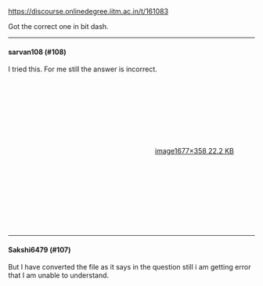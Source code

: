 https://discourse.onlinedegree.iitm.ac.in/t/161083

Got the correct one in bit dash.</p>
<p></p><hr>

<h4>sarvan108 (#108)</h4>
<p>I tried this. For me still the answer is incorrect.</p>
<p><div class="lightbox-wrapper"><a class="lightbox" data-download-href="/uploads/short-url/67clKoHAFVp2KRE9xkcn5lzTKhj.png?dl=1" href="https://europe1.discourse-cdn.com/flex013/uploads/iitm/original/3X/2/a/2add60640ef2f000fddb670ed7f9dd132e195b81.png" rel="noopener nofollow ugc" title="image"><div class="meta"><svg aria-hidden="true" class="fa d-icon d-icon-far-image svg-icon"><use href="#far-image"></use></svg><span class="filename">image</span><span class="informations">1677×358 22.2 KB</span><svg aria-hidden="true" class="fa d-icon d-icon-discourse-expand svg-icon"><use href="#discourse-expand"></use></svg></div></a></div></p><hr>

<h4>Sakshi6479 (#107)</h4>
<p>But I have converted the file as it says in the question still i am getting error that I am unable to understand.